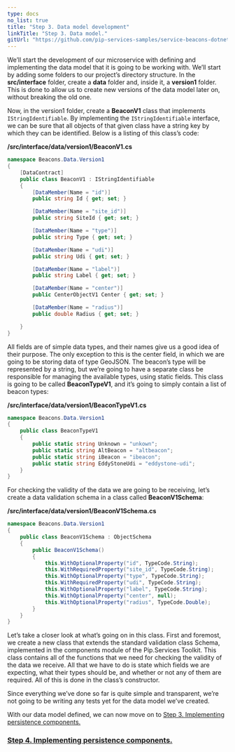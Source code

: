 ```yaml
---
type: docs
no_list: true
title: "Step 3. Data model development"
linkTitle: "Step 3. Data model."
gitUrl: "https://github.com/pip-services-samples/service-beacons-dotnet"
---
```


We’ll start the development of our microservice with defining and implementing the data model that it is going to be working with. We’ll start by adding some folders to our project’s directory structure. In the **src/interface** folder, create a **data** folder and, inside it, a **version1** folder. This is done to allow us to create new versions of the data model later on, without breaking the old one.

Now, in the version1 folder, create a **BeaconV1** class that implements `IStringIdentifiable`. By implementing the `IStringIdentifiable` interface, we can be sure that all objects of that given class have a string key by which they can be identified. Below is a listing of this class’s code:

**/src/interface/data/version1/BeaconV1.cs**

```cs
namespace Beacons.Data.Version1
{
    [DataContract]
    public class BeaconV1 : IStringIdentifiable
    {
        [DataMember(Name = "id")]
        public string Id { get; set; }

        [DataMember(Name = "site_id")]
        public string SiteId { get; set; }

        [DataMember(Name = "type")]
        public string Type { get; set; }

        [DataMember(Name = "udi")]
        public string Udi { get; set; }

        [DataMember(Name = "label")]
        public string Label { get; set; }

        [DataMember(Name = "center")]
        public CenterObjectV1 Center { get; set; }

        [DataMember(Name = "radius")]
        public double Radius { get; set; }

    }
}

```

All fields are of simple data types, and their names give us a good idea of their purpose. The only exception to this is the center field, in which we are going to be storing data of type GeoJSON. The beacon’s type will be represented by a string, but we’re going to have a separate class be responsible for managing the available types, using static fields. This class is going to be called **BeaconTypeV1**, and it’s going to simply contain a list of beacon types:

**/src/interface/data/version1/BeaconTypeV1.cs**

```cs
namespace Beacons.Data.Version1
{
    public class BeaconTypeV1
    {
        public static string Unknown = "unkown";
        public static string AltBeacon = "altbeacon";
        public static string iBeacon = "ibeacon";
        public static string EddyStoneUdi = "eddystone-udi";
    }
}

```

For checking the validity of the data we are going to be receiving, let’s create a data validation schema in a class called **BeaconV1Schema**: 

**/src/interface/data/version1/BeaconV1Schema.cs**

```cs
namespace Beacons.Data.Version1
{
    public class BeaconV1Schema : ObjectSchema
    {
        public BeaconV1Schema()
        {
            this.WithOptionalProperty("id", TypeCode.String);
            this.WithRequiredProperty("site_id", TypeCode.String);
            this.WithOptionalProperty("type", TypeCode.String);
            this.WithRequiredProperty("udi", TypeCode.String);
            this.WithOptionalProperty("label", TypeCode.String);
            this.WithOptionalProperty("center", null);
            this.WithOptionalProperty("radius", TypeCode.Double);
        }
    }
}
```

Let’s take a closer look at what’s going on in this class. First and foremost, we create a new class that extends the standard validation class Schema, implemented in the components module of the Pip.Services Toolkit. This class contains all of the functions that we need for checking the validity of the data we receive. All that we have to do is state which fields we are expecting, what their types should be, and whether or not any of them are required. All of this is done in the class’s constructor.

Since everything we’ve done so far is quite simple and transparent, we’re not going to be writing any tests yet for the data model we’ve created.

With our data model defined, we can now move on to [Step 3. Implementing persistence components.](../step3)


<span class="hide-title-link">

### [Step 4. Implementing persistence components.](../step3)

</span>
